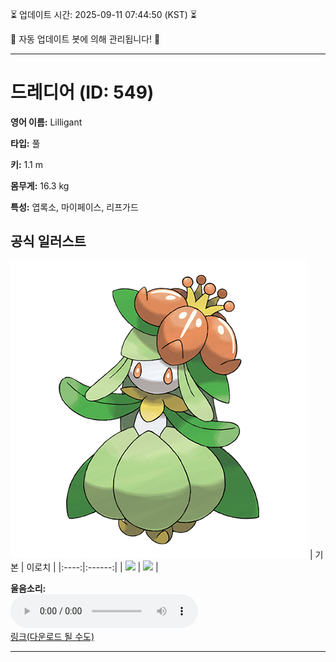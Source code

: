 
⏳ 업데이트 시간: 2025-09-11 07:44:50 (KST) ⏳

🤖 자동 업데이트 봇에 의해 관리됩니다! 🤖

---

# 드레디어 (ID: 549)
**영어 이름:** Lilligant

**타입:** 풀

**키:** 1.1 m

**몸무게:** 16.3 kg

**특성:** 엽록소, 마이페이스, 리프가드

## 공식 일러스트
![](https://raw.githubusercontent.com/PokeAPI/sprites/master/sprites/pokemon/other/official-artwork/549.png)
| 기본 | 이로치 |
|:----:|:------:|
| <img src="http://play.pokemonshowdown.com/sprites/ani/lilligant.gif" width="200"> | <img src="http://play.pokemonshowdown.com/sprites/ani-shiny/lilligant.gif" width="200"> |

**울음소리:**<br><audio controls src="https://raw.githubusercontent.com/PokeAPI/cries/main/cries/pokemon/latest/549.ogg"></audio><br> [링크(다운로드 될 수도)](https://raw.githubusercontent.com/PokeAPI/cries/main/cries/pokemon/latest/549.ogg)


---
